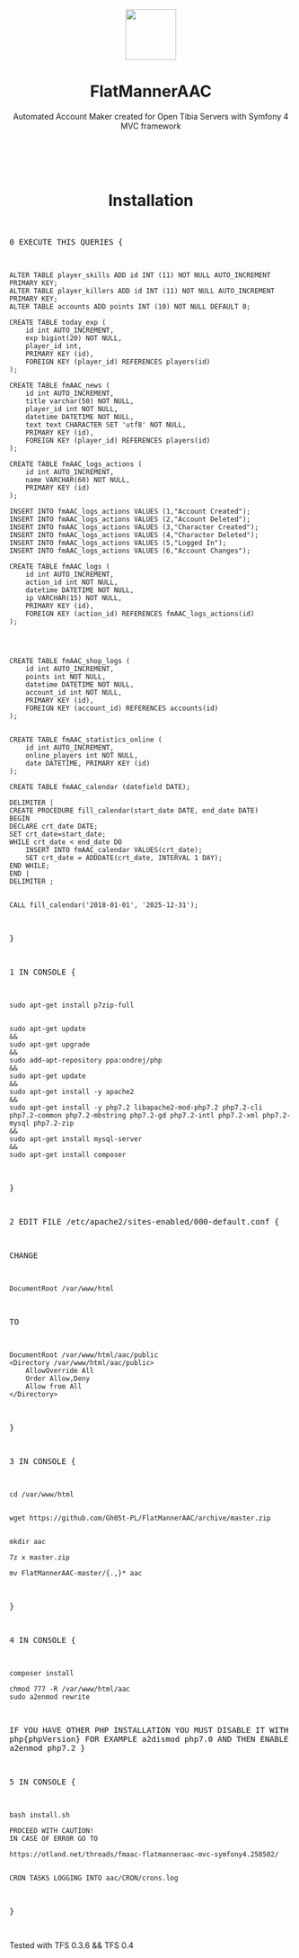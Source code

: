 <div align=center>
<img src="http://ghost-web.pl/images/flatmannerLogo.svg" alt="" width="90" height="90">
<h1>FlatMannerAAC</h1>
Automated Account Maker created for Open Tibia Servers with Symfony 4 MVC framework
<br>
<br>
<br>
<br>
<br>
<h1>Installation</h1>
</div>
<pre>
 

0 EXECUTE THIS QUERIES 
{

    ALTER TABLE player_skills ADD id INT (11) NOT NULL AUTO_INCREMENT PRIMARY KEY;
    ALTER TABLE player_killers ADD id INT (11) NOT NULL AUTO_INCREMENT PRIMARY KEY;
    ALTER TABLE accounts ADD points INT (10) NOT NULL DEFAULT 0;

    CREATE TABLE today_exp (
        id int AUTO_INCREMENT,
        exp bigint(20) NOT NULL,
        player_id int,
        PRIMARY KEY (id),
        FOREIGN KEY (player_id) REFERENCES players(id)
    );

    CREATE TABLE fmAAC_news (
        id int AUTO_INCREMENT,
        title varchar(50) NOT NULL,
        player_id int NOT NULL,
        datetime DATETIME NOT NULL,
        text text CHARACTER SET 'utf8' NOT NULL,
        PRIMARY KEY (id),
        FOREIGN KEY (player_id) REFERENCES players(id)
    );

    CREATE TABLE fmAAC_logs_actions (
        id int AUTO_INCREMENT,
        name VARCHAR(60) NOT NULL,
        PRIMARY KEY (id)
    );

    INSERT INTO fmAAC_logs_actions VALUES (1,"Account Created");
    INSERT INTO fmAAC_logs_actions VALUES (2,"Account Deleted");
    INSERT INTO fmAAC_logs_actions VALUES (3,"Character Created");
    INSERT INTO fmAAC_logs_actions VALUES (4,"Character Deleted");
    INSERT INTO fmAAC_logs_actions VALUES (5,"Logged In");
    INSERT INTO fmAAC_logs_actions VALUES (6,"Account Changes");

    CREATE TABLE fmAAC_logs (
        id int AUTO_INCREMENT,
        action_id int NOT NULL,
        datetime DATETIME NOT NULL,
        ip VARCHAR(15) NOT NULL,
        PRIMARY KEY (id),
        FOREIGN KEY (action_id) REFERENCES fmAAC_logs_actions(id)
    );




    CREATE TABLE fmAAC_shop_logs (
        id int AUTO_INCREMENT,
        points int NOT NULL,
        datetime DATETIME NOT NULL,
        account_id int NOT NULL,
        PRIMARY KEY (id),
        FOREIGN KEY (account_id) REFERENCES accounts(id)
    );


    CREATE TABLE fmAAC_statistics_online ( 
        id int AUTO_INCREMENT, 
        online_players int NOT NULL, 
        date DATETIME, PRIMARY KEY (id) 
    );

    CREATE TABLE fmAAC_calendar (datefield DATE);

    DELIMITER |
    CREATE PROCEDURE fill_calendar(start_date DATE, end_date DATE)
    BEGIN
    DECLARE crt_date DATE;
    SET crt_date=start_date;
    WHILE crt_date < end_date DO
        INSERT INTO fmAAC_calendar VALUES(crt_date);
        SET crt_date = ADDDATE(crt_date, INTERVAL 1 DAY);
    END WHILE;
    END |
    DELIMITER ;


    CALL fill_calendar('2018-01-01', '2025-12-31');
    
}



1 IN CONSOLE
{

    sudo apt-get install p7zip-full
 
 
    sudo apt-get update
    &&
    sudo apt-get upgrade
    &&
    sudo add-apt-repository ppa:ondrej/php
    &&
    sudo apt-get update
    &&
    sudo apt-get install -y apache2
    &&
    sudo apt-get install -y php7.2 libapache2-mod-php7.2 php7.2-cli php7.2-common php7.2-mbstring php7.2-gd php7.2-intl php7.2-xml php7.2-mysql php7.2-zip
    &&
    sudo apt-get install mysql-server
    &&
    sudo apt-get install composer
}
 
 
 
2 EDIT FILE /etc/apache2/sites-enabled/000-default.conf
{

CHANGE

    DocumentRoot /var/www/html
TO

    DocumentRoot /var/www/html/aac/public
    <Directory /var/www/html/aac/public>
        AllowOverride All
        Order Allow,Deny
        Allow from All
    </Directory>
    
}
 
 
 
3 IN CONSOLE
{

    cd /var/www/html
 
 
    wget https://github.com/Gh05t-PL/FlatMannerAAC/archive/master.zip
 
 
    mkdir aac
 
    7z x master.zip
 
    mv FlatMannerAAC-master/{.,}* aac
    
}
 
 

4 IN CONSOLE
{

    composer install
 
    chmod 777 -R /var/www/html/aac
    sudo a2enmod rewrite
 
IF YOU HAVE OTHER PHP INSTALLATION YOU MUST DISABLE IT WITH
    a2dismod php{phpVersion}
FOR EXAMPLE
    a2dismod php7.0
AND THEN ENABLE PHP7.2
    a2enmod php7.2
}



5 IN CONSOLE
{

    bash install.sh

    PROCEED WITH CAUTION!
    IN CASE OF ERROR GO TO

    https://otland.net/threads/fmaac-flatmanneraac-mvc-symfony4.258502/


    CRON TASKS LOGGING INTO aac/CRON/crons.log
    
}
 
</pre>

Tested with TFS 0.3.6 && TFS 0.4

